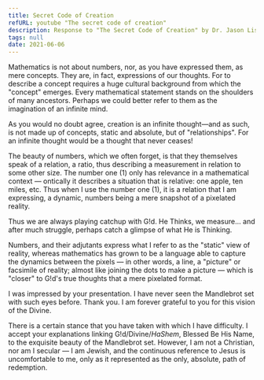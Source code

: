 ```yaml
---
title: Secret Code of Creation
refURL: youtube "The secret code of creation"
description: Response to "The Secret Code of Creation" by Dr. Jason Lisle.
tags: null
date: 2021-06-06
---
```


Mathematics is not about numbers, nor, as you have expressed them, as mere concepts. They are, in fact, expressions of our thoughts. For to describe a concept requires a huge cultural background from which the "concept" emerges. Every mathematical statement stands on the shoulders of many ancestors. Perhaps we could better refer to them as the imagination of an infinite mind.

As you would no doubt agree, creation is an infinite thought&mdash;and as such, is not made up of concepts, static and absolute, but of "relationships". For an infinite thought would be a thought that never ceases!

The beauty of numbers, which we often forget, is that they themselves speak of a relation, a ratio, thus describing a measurement in relation to some other size. The number one (1) only has relevance in a mathematical context &mdash; ontically it describes a situation that is relative: one apple, ten miles, etc. Thus when I use the number one (1), it is a relation that I am expressing, a dynamic, numbers being a mere snapshot of a pixelated reality.

Thus we are always playing catchup with G!d. He Thinks, we measure... and after much struggle, perhaps catch a glimpse of what He is Thinking.

Numbers, and their adjutants express what I refer to as the "static" view of reality, whereas mathematics has grown to be a language able to capture the dynamics between the pixels &mdash; in other words, a line, a "picture" or facsimile of reality; almost like joining the dots to make a picture &mdash; which is "closer" to G!d's true thoughts that a mere pixelated format.

I was impressed by your presentation. I have never seen the Mandlebrot set with such eyes before. Thank you. I am forever grateful to you for this vision of the Divine.

There is a certain stance that you have taken with which I have difficulty. I accept your explanations linking G!d/Divine/_HaShem_, Blessed Be His Name, to the exquisite beauty of the Mandlebrot set. However, I am not a Christian, nor am I secular &mdash; I am Jewish, and the continuous reference to Jesus is uncomfortable to me, only as it represented as the only, absolute, path of redemption.
